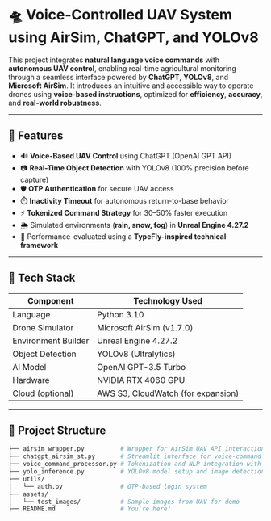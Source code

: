 # 🛸 Voice-Controlled UAV System using AirSim, ChatGPT, and YOLOv8

This project integrates **natural language voice commands** with **autonomous UAV control**, enabling real-time agricultural monitoring through a seamless interface powered by **ChatGPT**, **YOLOv8**, and **Microsoft AirSim**. It introduces an intuitive and accessible way to operate drones using **voice-based instructions**, optimized for **efficiency**, **accuracy**, and **real-world robustness**.

---

## 🚀 Features

- 🔊 **Voice-Based UAV Control** using ChatGPT (OpenAI GPT API)
- 📷 **Real-Time Object Detection** with YOLOv8 (100% precision before capture)
- 🛡️ **OTP Authentication** for secure UAV access
- ⏱️ **Inactivity Timeout** for autonomous return-to-base behavior
- ⚡ **Tokenized Command Strategy** for 30–50% faster execution
- 🌦️ Simulated environments (**rain, snow, fog**) in **Unreal Engine 4.27.2**
- 🧠 Performance-evaluated using a **TypeFly-inspired technical framework**

---

## 🧠 Tech Stack

| Component             | Technology Used              |
|----------------------|------------------------------|
| Language              | Python 3.10                  |
| Drone Simulator       | Microsoft AirSim (v1.7.0)    |
| Environment Builder   | Unreal Engine 4.27.2         |
| Object Detection      | YOLOv8 (Ultralytics)         |
| AI Model              | OpenAI GPT-3.5 Turbo         |
| Hardware              | NVIDIA RTX 4060 GPU          |
| Cloud (optional)      | AWS S3, CloudWatch (for expansion) |

---

## 📁 Project Structure

```bash
├── airsim_wrapper.py          # Wrapper for AirSim UAV API interactions
├── chatgpt_airsim_st.py       # Streamlit interface for voice-command processing
├── voice_command_processor.py # Tokenization and NLP integration with ChatGPT
├── yolo_inference.py          # YOLOv8 model setup and image detection
├── utils/
│   └── auth.py                # OTP-based login system
├── assets/
│   └── test_images/           # Sample images from UAV for demo
├── README.md                  # You're here!
